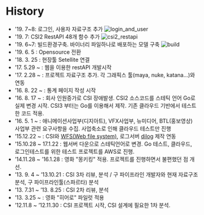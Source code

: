 # History
- '19. 7~8: 로그인, 사용자 자료구조 추가 ![login_and_user](http://progressed.io/bar/100)
- '19. 7: CSI2 RestAPI 48개 함수 추가 ![csi2_restapi](http://progressed.io/bar/100)
- '19. 6~7: 빌드환경구축. 바이너리 파일하나로 배포하는 모델 구축 ![build](http://progressed.io/bar/100)
- '19. 6. 5 : Opensource 전환
- '18. 3. 25 : 현장툴 Setellite 연결
- ’17. 5.29 ~ : 웹을 이용한 restAPI 개발시작
- '17. 2.28 ~ : 프로젝트 자료구조 추가. 각 그래픽스 툴(maya, nuke, katana...)와 연동
- ’16. 8. 22 ~ : 통계 페이지 작성 시작
- ’16. 8. 17 ~ : 회사 인원증가로 CSI 장애발생. CSI2 소스코드를 스테틱 언어 Go로 실제 변경 시작. CSI3 부터는 Go를 이용해서 제작. 기존 클라우드 기반에서 테스트한 코드 적용.
- ’16. 5. 1 ~ : 애니메이션사업부(디지아트), VFX사업부, 뉴미디어, BTL(홍보영상) 사업부 관련 요구사항을 수집. 사업축소로 인해 클라우드 테스트만 진행
- ’15.12.22 ~ : CSI와 [WFS(Web file system)](https://github.com/digital-idea/wfs), 로그서버 [dilog](https://github.com/digital-idea/dilog) 제작 연동
- ’15.10.28 ~ 17.1.22 : 웹서버 다운으로 스테틱언어로 변경. Go 테스트, 클라우드, 로그인테스트를 위한 테스트 프로젝트를 AWS로 진행.
- ’14.11.28 ~ ’16.1.28 : 영화 "몽키킹" 적용. 프로젝트를 진행하면서 불편했던 점 개선. 
- ’13. 9. 4 ~ ’13.10.21 : CSI 3차 리뷰, 분석 / 구 파이프라인 개발자와 현재 자료구조 분석, 구 파이프라인툴(스파르타) 분석
- ’13. 7.31 ~ ’13. 8.25 : CSI 2차 리뷰, 분석
- ’13. 3.25 ~ : 영화 "히어로" 파일럿 적용
- ’12.11.8 ~ ’12.11.30 : CSI 프로젝트 시작, CSI 설계에 필요한 1차 분석.